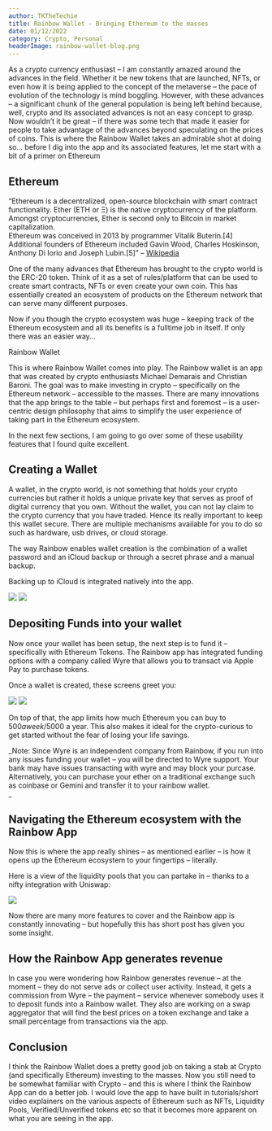 ```yaml
---
author: TKTheTechie
title: Rainbow Wallet - Bringing Ethereum to the masses
date: 01/12/2022
category: Crypto, Personal
headerImage: rainbow-wallet-blog.png
---
```




As a crypto currency enthusiast – I am constantly amazed around the advances in the field. Whether it be new tokens that are launched, NFTs, or even how it is being applied to the concept of the metaverse – the pace of evolution of the technology is mind boggling. However, with these advances – a significant chunk of the general population is being left behind because, well, crypto and its associated advances is not an easy concept to grasp. Now wouldn’t it be great – if there was some tech that made it easier for people to take advantage of the advances beyond speculating on the prices of coins. This is where the Rainbow Wallet takes an admirable shot at doing so… before I dig into the app and its associated features, let me start with a bit of a primer on Ethereum

## Ethereum

“Ethereum is a decentralized, open-source blockchain with smart contract functionality. Ether (ETH or Ξ) is the native cryptocurrency of the platform. Amongst cryptocurrencies, Ether is second only to Bitcoin in market capitalization.  
Ethereum was conceived in 2013 by programmer Vitalik Buterin.\[4\] Additional founders of Ethereum included Gavin Wood, Charles Hoskinson, Anthony Di Iorio and Joseph Lubin.\[5\]” – [Wikipedia](https://en.wikipedia.org/wiki/Ethereum)

One of the many advances that Ethereum has brought to the crypto world is the ERC-20 token. Think of it as a set of rules/platform that can be used to create smart contracts, NFTs or even create your own coin. This has essentially created an ecosystem of products on the Ethereum network that can serve many different purposes.

Now if you though the crypto ecosystem was huge – keeping track of the Ethereum ecosystem and all its benefits is a fulltime job in itself. If only there was an easier way…  
  
Rainbow Wallet

This is where Rainbow Wallet comes into play. The Rainbow wallet is an app that was created by crypto enthusiasts Michael Demarais and Christian Baroni. The goal was to make investing in crypto – specifically on the Ethereum network – accessible to the masses. There are many innovations that the app brings to the table – but perhaps first and foremost – is a user-centric design philosophy that aims to simplify the user experience of taking part in the Ethereum ecosystem.

In the next few sections, I am going to go over some of these usability features that I found quite excellent.  
  

## Creating a Wallet  

A wallet, in the crypto world, is not something that holds your crypto currencies but rather it holds a unique private key that serves as proof of digital currency that you own. Without the wallet, you can not lay claim to the crypto currency that you have traded. Hence its really important to keep this wallet secure. There are multiple mechanisms available for you to do so such as hardware, usb drives, or cloud storage.

The way Rainbow enables wallet creation is the combination of a wallet password and an iCloud backup or through a secret phrase and a manual backup.

Backing up to iCloud is integrated natively into the app.  
  

![](../images/blog/rainbow-wallet-1.png) ![](../images/blog/rainbow-wallet-2.png)

  
  

## Depositing Funds into your wallet

Now once your wallet has been setup, the next step is to fund it – specifically with Ethereum Tokens. The Rainbow app has integrated funding options with a company called Wyre that allows you to transact via Apple Pay to purchase tokens.

Once a wallet is created, these screens greet you:  

![](../images/blog/IMG_49354DD2F574-1-scaled.jpeg) ![](../images/blog/IMG_0E952ECACCB4-1-scaled.jpeg)

On top of that, the app limits how much Ethereum you can buy to $500 a week/$5000 a year. This also makes it ideal for the crypto-curious to get started without the fear of losing your life savings.

_Note: Since Wyre is an independent company from Rainbow, if you run into any issues funding your wallet – you will be directed to Wyre support. Your bank may have issues transacting with wyre and may block your purcase. Alternatively, you can purchase your ether on a traditional exchange such as coinbase or Gemini and transfer it to your rainbow wallet.  
_  

## Navigating the Ethereum ecosystem with the Rainbow App

Now this is where the app really shines – as mentioned earlier – is how it opens up the Ethereum ecosystem to your fingertips – literally.  
  
Here is a view of the liquidity pools that you can partake in – thanks to a nifty integration with Uniswap:

  

![](../images/blog/IMG_903C632AB9F0-1-scaled.jpeg)

  
  

Now there are many more features to cover and the Rainbow app is constantly innovating – but hopefully this has short post has given you some insight.

## How the Rainbow App generates revenue

In case you were wondering how Rainbow generates revenue – at the moment – they do not serve ads or collect user activity. Instead, it gets a commission from Wyre – the payment – service whenever somebody uses it to deposit funds into a Rainbow wallet. They also are working on a swap aggregator that will find the best prices on a token exchange and take a small percentage from transactions via the app.

## Conclusion  
I think the Rainbow Wallet does a pretty good job on taking a stab at Crypto (and specifically Ethereum) investing to the masses. Now you still need to be somewhat familiar with Crypto – and this is where I think the Rainbow App can do a better job. I would love the app to have built in tutorials/short video explainers on the various aspects of Ethereum such as NFTs, Liquidity Pools, Verified/Unverified tokens etc so that it becomes more apparent on what you are seeing in the app.

